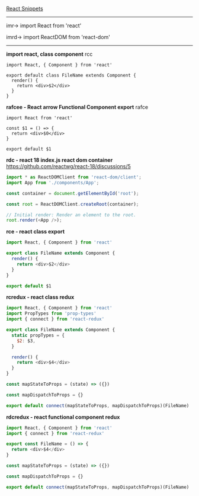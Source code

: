 [React Snippets](https://github.com/dsznajder/vscode-react-javascript-snippets/blob/master/docs/Snippets.md)

---

imr→	import React from 'react'

imrd→	import ReactDOM from 'react-dom'

---

**import react, class component**
rcc
```
import React, { Component } from 'react'

export default class FileName extends Component {
  render() {
    return <div>$2</div>
  }
}
```
**rafcee - React arrow Functional Component export**
rafce
```
import React from 'react'

const $1 = () => {
  return <div>$0</div>
}

export default $1
```

**rdc - react 18 index.js react dom container**
https://github.com/reactwg/react-18/discussions/5
```js
import * as ReactDOMClient from 'react-dom/client';
import App from './components/App';

const container = document.getElementById('root');

const root = ReactDOMClient.createRoot(container);

// Initial render: Render an element to the root.
root.render(<App />);
```

**rce - react class export**

```js
import React, { Component } from 'react'

export class FileName extends Component {
  render() {
    return <div>$2</div>
  }
}

export default $1 
```

**rcredux - react class redux**
```js
import React, { Component } from 'react'
import PropTypes from 'prop-types'
import { connect } from 'react-redux'

export class FileName extends Component {
  static propTypes = {
    $2: $3,
  }

  render() {
    return <div>$4</div>
  }
}

const mapStateToProps = (state) => ({})

const mapDispatchToProps = {}

export default connect(mapStateToProps, mapDispatchToProps)(FileName)
```

**rdcredux - react functional component redux**
```js
import React, { Component } from 'react'
import { connect } from 'react-redux'

export const FileName = () => {
  return <div>$4</div>
}

const mapStateToProps = (state) => ({})

const mapDispatchToProps = {}

export default connect(mapStateToProps, mapDispatchToProps)(FileName)
```